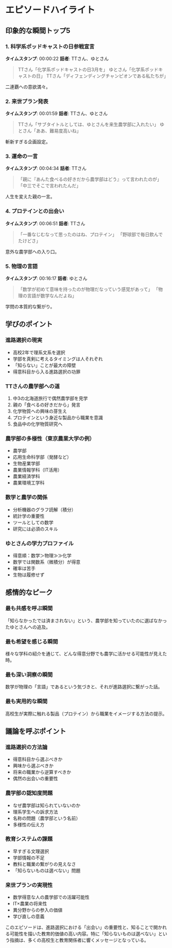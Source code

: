 # エピソードハイライト

## 印象的な瞬間トップ5

### 1. 科学系ポッドキャストの日参戦宣言
**タイムスタンプ**: 00:00:22
**話者**: TTさん、ゆとさん

> TTさん「化学系ポッドキャストの日3月を」
> ゆとさん「化学系ポッドキャストの日」
> TTさん「ディフェンディングチャンピオンである私たちが」

二連覇への意欲満々。

### 2. 来世プラン発表
**タイムスタンプ**: 00:01:59
**話者**: TTさん、ゆとさん

> TTさん「サブタイトルとしては、ゆとさんを来生農学部に入れたい」
> ゆとさん「ああ、難易度高いね」

斬新すぎる企画設定。

### 3. 運命の一言
**タイムスタンプ**: 00:04:34
**話者**: TTさん

> 「親に『あんた食べるの好きだから農学部はどう』って言われたのが」
> 「中三でそこで言われたんだ」

人生を変えた親の一言。

### 4. プロテインとの出会い
**タイムスタンプ**: 00:06:51
**話者**: TTさん

> 「一番なじむなって思ったのはね、プロテイン」
> 「野球部で毎日飲んでたけどさ」

意外な農学部への入り口。

### 5. 物理の言語
**タイムスタンプ**: 00:16:17
**話者**: ゆとさん

> 「数学が初めて意味を持ったのが物理だなっていう感覚があって」
> 「物理の言語が数学なんだよね」

学問の本質的な繋がり。

## 学びのポイント

### 進路選択の現実
- 高校2年で理系文系を選択
- 学部を真剣に考えるタイミングは人それぞれ
- 「知らない」ことが最大の障壁
- 得意科目から入る進路選択の功罪

### TTさんの農学部への道
1. 中3の北海道旅行で偶然農学部を見学
2. 親の「食べるの好きだから」発言
3. 化学物質への興味の芽生え
4. プロテインという身近な製品から職業を意識
5. 食品中の化学物質研究へ

### 農学部の多様性（東京農業大学の例）
- 農学部
- 応用生命科学部（発酵など）
- 生物産業学部
- 農業情報学科（IT活用）
- 農業経済学科
- 農業環境工学科

### 数学と農学の関係
- 分析機器のグラフ読解（積分）
- 統計学の重要性
- ツールとしての数学
- 研究には必須のスキル

### ゆとさんの学力プロファイル
- 得意順：数学＞物理≫≫化学
- 数学では関数系（微積分）が得意
- 確率は苦手
- 生物は履修せず

## 感情的なピーク

### 最も共感を呼ぶ瞬間
「知らなかったでは済まされない」という、農学部を知っていたのに選ばなかったゆとさんへの追及。

### 最も希望を感じる瞬間
様々な学科の紹介を通じて、どんな得意分野でも農学に活かせる可能性が見えた時。

### 最も深い洞察の瞬間
数学が物理の「言語」であるという気づきと、それが進路選択に繋がった話。

### 最も実用的な瞬間
高校生が実際に触れる製品（プロテイン）から職業をイメージする方法の提示。

## 議論を呼ぶポイント

### 進路選択の方法論
- 得意科目から選ぶべきか
- 興味から選ぶべきか
- 将来の職業から逆算すべきか
- 偶然の出会いの重要性

### 農学部の認知度問題
- なぜ農学部は知られていないのか
- 理系学生への訴求方法
- 名称の問題（農学部という名前）
- 多様性の伝え方

### 教育システムの課題
- 早すぎる文理選択
- 学部情報の不足
- 教科と職業の繋がりの見えなさ
- 「知らないものは選べない」問題

### 来世プランの実現性
- 数学得意な人の農学部での活躍可能性
- IT×農業の将来性
- 異分野からの参入の価値
- 学び直しの意義

このエピソードは、進路選択における「出会い」の重要性と、知ることで開かれる可能性を描いた教育的価値の高い内容。特に「知らないものは選べない」という指摘は、多くの高校生と教育関係者に響くメッセージとなっている。